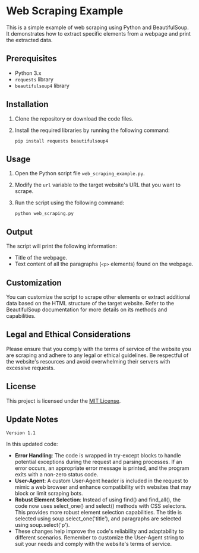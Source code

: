 # Web Scraping Example

This is a simple example of web scraping using Python and BeautifulSoup. It demonstrates how to extract specific elements from a webpage and print the extracted data.

## Prerequisites

- Python 3.x
- `requests` library
- `beautifulsoup4` library

## Installation

1. Clone the repository or download the code files.
2. Install the required libraries by running the following command:

   ```shell
   pip install requests beautifulsoup4
   ```

## Usage

1. Open the Python script file `web_scraping_example.py`.
2. Modify the `url` variable to the target website's URL that you want to scrape.
3. Run the script using the following command:

   ```shell
   python web_scraping.py
   ```

## Output

The script will print the following information:

- Title of the webpage.
- Text content of all the paragraphs (`<p>` elements) found on the webpage.

## Customization

You can customize the script to scrape other elements or extract additional data based on the HTML structure of the target website. Refer to the BeautifulSoup documentation for more details on its methods and capabilities.

## Legal and Ethical Considerations

Please ensure that you comply with the terms of service of the website you are scraping and adhere to any legal or ethical guidelines. Be respectful of the website's resources and avoid overwhelming their servers with excessive requests.

## License

This project is licensed under the [MIT License](LICENSE).

## Update Notes

`Version 1.1`

In this updated code:
- **Error Handling**: The code is wrapped in try-except blocks to handle potential exceptions during the request and parsing processes. If an error occurs, an appropriate error message is printed, and the program exits with a non-zero status code.
- **User-Agent**: A custom User-Agent header is included in the request to mimic a web browser and enhance compatibility with websites that may block or limit scraping bots.
- **Robust Element Selection**: Instead of using find() and find_all(), the code now uses select_one() and select() methods with CSS selectors. This provides more robust element selection capabilities. The title is selected using soup.select_one('title'), and paragraphs are selected using soup.select('p').
- These changes help improve the code's reliability and adaptability to different scenarios. Remember to customize the User-Agent string to suit your needs and comply with the website's terms of service.
